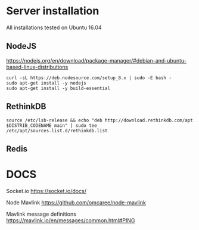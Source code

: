 # Server installation

All installations tested on Ubuntu 16.04


## NodeJS

https://nodejs.org/en/download/package-manager/#debian-and-ubuntu-based-linux-distributions

    curl -sL https://deb.nodesource.com/setup_8.x | sudo -E bash -
    sudo apt-get install -y nodejs
    sudo apt-get install -y build-essential

## RethinkDB

    source /etc/lsb-release && echo "deb http://download.rethinkdb.com/apt $DISTRIB_CODENAME main" | sudo tee /etc/apt/sources.list.d/rethinkdb.list


## Redis





# DOCS

Socket.io
https://socket.io/docs/

Node Mavlink
https://github.com/omcaree/node-mavlink

Mavlink message definitions
https://mavlink.io/en/messages/common.html#PING
